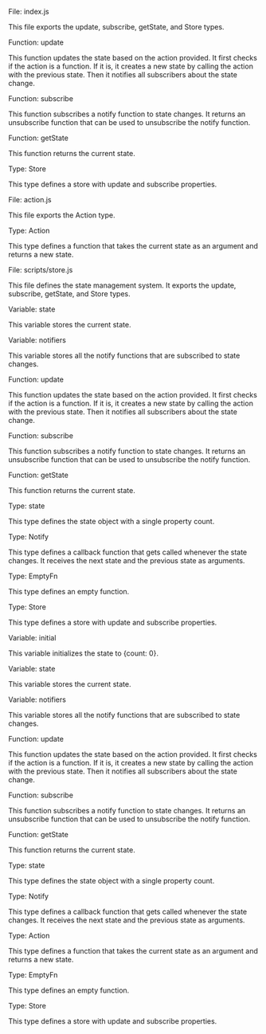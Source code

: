File: index.js

This file exports the update, subscribe, getState, and Store types.

Function: update

This function updates the state based on the action provided. It first checks if the action is a function. If it is, it creates a new state by calling the action with the previous state. Then it notifies all subscribers about the state change.

Function: subscribe

This function subscribes a notify function to state changes. It returns an unsubscribe function that can be used to unsubscribe the notify function.

Function: getState

This function returns the current state.

Type: Store

This type defines a store with update and subscribe properties.

File: action.js

This file exports the Action type.

Type: Action

This type defines a function that takes the current state as an argument and returns a new state.

File: scripts/store.js

This file defines the state management system. It exports the update, subscribe, getState, and Store types.

Variable: state

This variable stores the current state.

Variable: notifiers

This variable stores all the notify functions that are subscribed to state changes.

Function: update

This function updates the state based on the action provided. It first checks if the action is a function. If it is, it creates a new state by calling the action with the previous state. Then it notifies all subscribers about the state change.

Function: subscribe

This function subscribes a notify function to state changes. It returns an unsubscribe function that can be used to unsubscribe the notify function.

Function: getState

This function returns the current state.

Type: state

This type defines the state object with a single property count.

Type: Notify

This type defines a callback function that gets called whenever the state changes. It receives the next state and the previous state as arguments.

Type: EmptyFn

This type defines an empty function.

Type: Store

This type defines a store with update and subscribe properties.

Variable: initial

This variable initializes the state to {count: 0}.

Variable: state

This variable stores the current state.

Variable: notifiers

This variable stores all the notify functions that are subscribed to state changes.

Function: update

This function updates the state based on the action provided. It first checks if the action is a function. If it is, it creates a new state by calling the action with the previous state. Then it notifies all subscribers about the state change.

Function: subscribe

This function subscribes a notify function to state changes. It returns an unsubscribe function that can be used to unsubscribe the notify function.

Function: getState

This function returns the current state.

Type: state

This type defines the state object with a single property count.

Type: Notify

This type defines a callback function that gets called whenever the state changes. It receives the next state and the previous state as arguments.

Type: Action

This type defines a function that takes the current state as an argument and returns a new state.

Type: EmptyFn

This type defines an empty function.

Type: Store

This type defines a store with update and subscribe properties.
